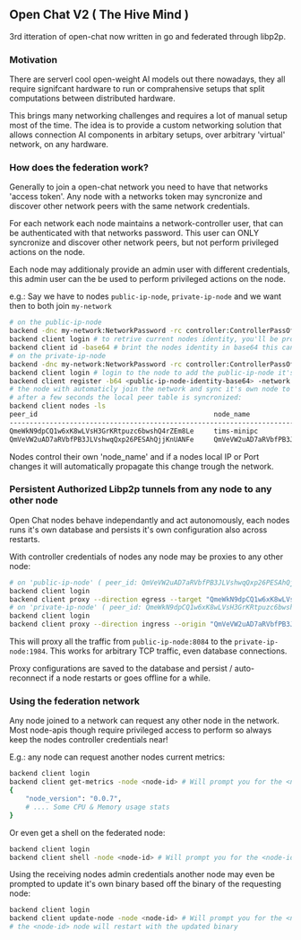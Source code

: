 ## Open Chat V2 ( The Hive Mind )

3rd itteration of open-chat now written in go and federated through libp2p.

### Motivation

There are serverl cool open-weight AI models out there nowadays,
they all require signifcant hardware to run or comprahensive setups that split computations between distributed hardware.

This brings many networking challenges and requires a lot of manual setup most of the time.
The idea is to provide a custom networking solution that allows connection AI components in arbitary setups, over arbitrary 'virtual' network, on any hardware.

### How does the federation work?

Generally to join a open-chat network you need to have that networks 'access token'.
Any node with a networks token may syncronize and discover other network peers with the same network credentials.

For each network each node maintains a network-controller user, that can be authenticated with that networks password.
This user can ONLY syncronize and discover other network peers, but not perform privileged actions on the node.

Each node may additionaly provide an admin user with different credentials, 
this admin user can the be used to perform privileged actions on the node.

e.g.: Say we have to nodes `public-ip-node`, `private-ip-node` and we want then to both join `my-network`

```bash
# on the public-ip-node
backend -dnc my-network:NetworkPassword -rc controller:ControllerPassOfPublicIpNode
backend client login # to retrive current nodes identity, you'll be prompted for controller login credentials
backend client id -base64 # brint the nodes identity in base64 this can be used to discover the network trough another node
# on the private-ip-node
backend -dnc my-network:NetworkPassword -rc controller:ControllerPassOfPrivateIpNode
backend client login # login to the node to add the public-ip-node it's known peers
backend client register -b64 <public-ip-node-identity-base64> -network my-network
# the node with automaticly join the network and sync it's own node to the public-ip-node ...
# after a few seconds the local peer table is syncronized:
backend client nodes -ls
peer_id                                            node_name                                          latest_contact           
-----------------------------------------------------------------------------------------------------------------------------
QmeWkN9dpCQ1w6xK8wLVsH3GrKRtpuzc6bwshQ4rZEm8Le     tims-minipc                                        2025-01-29 15:42:31.230797118 +0100 CET
QmVeVW2uAD7aRVbfPB3JLVshwqQxp26PESAhQjjKnUANFe     QmVeVW2uAD7aRVbfPB3JLVshwqQxp26PESAhQjjKnUANFe     2025-01-27 21:15:19.828121534 +0100 CET
```

Nodes control their own 'node_name' and if a nodes local IP or Port changes it will automatically propagate this change trough the network.

### Persistent Authorized Libp2p tunnels from any node to any other node

Open Chat nodes behave independantly and act autonomously, 
each nodes runs it's own database and persists it's own configuration also across restarts.

With controller credentials of nodes any node may be proxies to any other node:

```bash
# on 'public-ip-node' ( peer_id: QmVeVW2uAD7aRVbfPB3JLVshwqQxp26PESAhQjjKnUANFe )
backend client login
backend client proxy --direction egress --target "QmeWkN9dpCQ1w6xK8wLVsH3GrKRtpuzc6bwshQ4rZEm8Le:1984" --port 8084
# on 'private-ip-node' ( peer_id: QmeWkN9dpCQ1w6xK8wLVsH3GrKRtpuzc6bwshQ4rZEm8Le )
backend client login
backend client proxy --direction ingress --origin "QmVeVW2uAD7aRVbfPB3JLVshwqQxp26PESAhQjjKnUANFe:8084" --port 1984
```

This will proxy all the traffic from `public-ip-node:8084` to the `private-ip-node:1984`.
This works for arbitrary TCP traffic, even database connections.

Proxy configurations are saved to the database and persist / auto-reconnect if a node restarts or goes offline for a while.


### Using the federation network

Any node joined to a network can request any other node in the network.
Most node-apis though require privileged access to perform so always keep the nodes controller credentials near!

E.g.: any node can request another nodes current metrics:

```bash
backend client login
backend client get-metrics -node <node-id> # Will prompt you for the <node-id>s controller credentials
{
    "node_version": "0.0.7",
    # .... Some CPU & Memory usage stats
}
```

Or even get a shell on the federated node:

```bash
backend client login
backend client shell -node <node-id> # Will prompt you for the <node-id>s controller credentials
```

Using the receiving nodes admin credentials another node may even be prompted to update it's own binary based off the binary of the requesting node:

```bash
backend client login
backend client update-node -node <node-id> # Will prompt you for the <node-id>s admin credentials
# the <node-id> node will restart with the updated binary
```